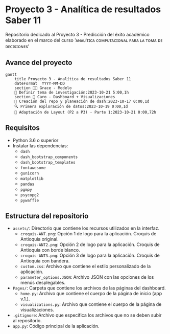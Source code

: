 # Proyecto 3 - Analítica de resultados Saber 11
Repositorio dedicado al Proyecto 3 - Predicción del éxito académico elaborado en el marco del curso 'ᴀɴᴀʟíᴛɪᴄᴀ ᴄᴏᴍᴘᴜᴛᴀᴄɪᴏɴᴀʟ ᴘᴀʀᴀ ʟᴀ ᴛᴏᴍᴀ ᴅᴇ ᴅᴇᴄɪsɪᴏɴᴇs'

## Avance del proyecto
```mermaid
gantt
    title Proyecto 3 - Analítica de resultados Saber 11
    dateFormat  YYYY-MM-DD
    section 💪🏽 Grace - Modelo
    🤔 Definir tema de investigación:2023-10-21 5:00,1h
    section 🐴 Caro - Dashboard + Visualizaciones
    🔰 Creación del repo y planeación de dash:2023-10-17 0:00,1d
    🔍 Primera exploración de datos:2023-10-19 0:00,1d
    🔨 Adaptación de Layout (P2 a P3) - Parte 1:2023-10-21 0:00,72h
```

## Requisitos
- Python 3.6 o superior
- Instalar las dependencias:
    - `dash`
    - `dash_bootstrap_components`
    - `dash_bootstrap_templates`
    - `fontawesome`
    - `gunicorn`
    - `matplotlib`
    - `pandas`
    - `pgmpy`
    - `psycopg2`
    - `pywaffle`

## Estructura del repositorio
- `assets/`: Directorio que contiene los recursos utilizados en la interfaz.
    - `croquis-ANT.png`: Opción 1 de logo para la aplicación. Croquis de Antioquia original.
    - `croquis-ANT2.png`: Opción 2 de logo para la aplicación. Croquis de Antioquia con borde blanco.
    - `croquis-ANT3.png`: Opción 3 de logo para la aplicación. Croquis de Antioquia con bandera.
    - `custom.css`: Archivo que contiene el estilo personalizado de la aplicación.
    - `parameter_options.JSON`: Archivo JSON con las opciones de los menús desplegables.
- `Pages/`: Carpeta que contiene los archivos de las páginas del dashboard.
    - `home.py`: Archivo que contiene el cuerpo de la página de inicio (app v.1.).
    - `visualizations.py`: Archivo que contiene el cuerpo de la página de visualizaciones.	
- `.gitignore`: Archivo que especifica los archivos que no se deben subir al repositorio.
- `app.py`: Código principal de la aplicación.

